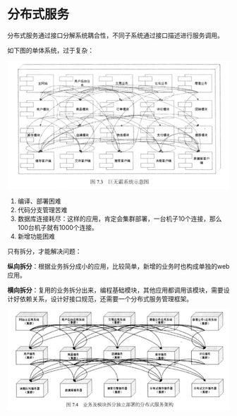 # 分布式服务

分布式服务通过接口分解系统耦合性，不同子系统通过接口描述进行服务调用。

如下图的单体系统，过于复杂：

![](/assets/7.3.png)

1. 编译、部署困难
2. 代码分支管理苦难
3. 数据库连接耗尽：这样的应用，肯定会集群部署，一台机子10个连接，那么100台机子就有1000个连接。
4. 新增功能困难

只有拆分，才能解决问题：

**纵向拆分**：根据业务拆分成小的应用，比较简单，新增的业务时也构成单独的web应用。

**横向拆分**：复用的业务拆分出来，编程基础模块，其他应用都调用该模块，需要设计好依赖关系，设计好接口规范，还需要一个分布式服务管理框架。

![](/assets/7.4.png)

